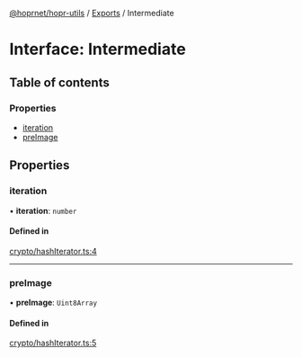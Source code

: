 [@hoprnet/hopr-utils](../README.md) / [Exports](../modules.md) / Intermediate

# Interface: Intermediate

## Table of contents

### Properties

- [iteration](Intermediate.md#iteration)
- [preImage](Intermediate.md#preimage)

## Properties

### iteration

• **iteration**: `number`

#### Defined in

[crypto/hashIterator.ts:4](https://github.com/nicobao/hoprnet/blob/master/packages/utils/src/crypto/hashIterator.ts#L4)

___

### preImage

• **preImage**: `Uint8Array`

#### Defined in

[crypto/hashIterator.ts:5](https://github.com/nicobao/hoprnet/blob/master/packages/utils/src/crypto/hashIterator.ts#L5)
